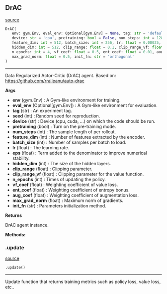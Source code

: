 #


## DrAC
[source](https://github.com/RLE-Foundation/rllte/blob/main/rllte/agent/drac.py/#L44)
```python 
DrAC(
   env: gym.Env, eval_env: Optional[gym.Env] = None, tag: str = 'default', seed: int = 1,
   device: str = 'cpu', pretraining: bool = False, num_steps: int = 128,
   feature_dim: int = 512, batch_size: int = 256, lr: float = 0.00025, eps: float = 1e-05,
   hidden_dim: int = 512, clip_range: float = 0.1, clip_range_vf: float = 0.1,
   n_epochs: int = 4, vf_coef: float = 0.5, ent_coef: float = 0.01, aug_coef: float = 0.1,
   max_grad_norm: float = 0.5, init_fn: str = 'orthogonal'
)
```


---
Data Regularized Actor-Critic (DrAC) agent.
Based on: https://github.com/rraileanu/auto-drac


**Args**

* **env** (gym.Env) : A Gym-like environment for training.
* **eval_env** (Optional[gym.Env]) : A Gym-like environment for evaluation.
* **tag** (str) : An experiment tag.
* **seed** (int) : Random seed for reproduction.
* **device** (str) : Device (cpu, cuda, ...) on which the code should be run.
* **pretraining** (bool) : Turn on the pre-training mode.
* **num_steps** (int) : The sample length of per rollout.
* **feature_dim** (int) : Number of features extracted by the encoder.
* **batch_size** (int) : Number of samples per batch to load.
* **lr** (float) : The learning rate.
* **eps** (float) : Term added to the denominator to improve numerical stability.
* **hidden_dim** (int) : The size of the hidden layers.
* **clip_range** (float) : Clipping parameter.
* **clip_range_vf** (float) : Clipping parameter for the value function.
* **n_epochs** (int) : Times of updating the policy.
* **vf_coef** (float) : Weighting coefficient of value loss.
* **ent_coef** (float) : Weighting coefficient of entropy bonus.
* **aug_coef** (float) : Weighting coefficient of augmentation loss.
* **max_grad_norm** (float) : Maximum norm of gradients.
* **init_fn** (str) : Parameters initialization method.



**Returns**

DrAC agent instance.


**Methods:**


### .update
[source](https://github.com/RLE-Foundation/rllte/blob/main/rllte/agent/drac.py/#L165)
```python
.update()
```

---
Update function that returns training metrics such as policy loss, value loss, etc..
